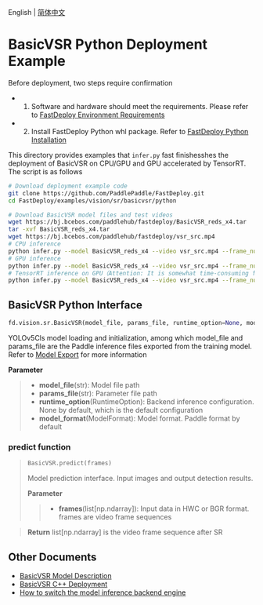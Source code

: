 English | [简体中文](README_CN.md)
# BasicVSR Python Deployment Example

Before deployment, two steps require confirmation

- 1. Software and hardware should meet the requirements. Please refer to [FastDeploy Environment Requirements](../../../../../docs/en/build_and_install/download_prebuilt_libraries.md)  
- 2. Install FastDeploy Python whl package. Refer to [FastDeploy Python Installation](../../../../../docs/en/build_and_install/download_prebuilt_libraries.md)

This directory provides examples that `infer.py`  fast finishesshes the deployment of BasicVSR on CPU/GPU and GPU accelerated by TensorRT. The script is as follows
```bash
# Download deployment example code 
git clone https://github.com/PaddlePaddle/FastDeploy.git
cd FastDeploy/examples/vision/sr/basicvsr/python

# Download BasicVSR model files and test videos
wget https://bj.bcebos.com/paddlehub/fastdeploy/BasicVSR_reds_x4.tar
tar -xvf BasicVSR_reds_x4.tar
wget https://bj.bcebos.com/paddlehub/fastdeploy/vsr_src.mp4
# CPU inference
python infer.py --model BasicVSR_reds_x4 --video vsr_src.mp4 --frame_num 2 --device cpu
# GPU inference
python infer.py --model BasicVSR_reds_x4 --video vsr_src.mp4 --frame_num 2 --device gpu
# TensorRT inference on GPU（Attention: It is somewhat time-consuming for the operation of model serialization when running TensorRT inference for the first time. Please be patient.）
python infer.py --model BasicVSR_reds_x4 --video vsr_src.mp4 --frame_num 2 --device gpu --use_trt True
```

## BasicVSR Python Interface 

```python
fd.vision.sr.BasicVSR(model_file, params_file, runtime_option=None, model_format=ModelFormat.PADDLE)
```

YOLOv5Cls model loading and initialization, among which model_file and params_file are the Paddle inference files exported from the training model. Refer to [Model Export](https://github.com/PaddlePaddle/PaddleGAN/blob/develop/docs/zh_CN/tutorials/video_super_resolution.md) for more information

**Parameter**

> * **model_file**(str): Model file path 
> * **params_file**(str): Parameter file path
> * **runtime_option**(RuntimeOption): Backend inference configuration. None by default, which is the default configuration
> * **model_format**(ModelFormat): Model format. Paddle format by default

### predict function

> ```python
> BasicVSR.predict(frames)
> ```
>
> Model prediction interface. Input images and output detection results.
>
> **Parameter**
>
> > * **frames**(list[np.ndarray]): Input data in HWC or BGR format. frames are video frame sequences

> **Return** list[np.ndarray] is the video frame sequence after SR


## Other Documents

- [BasicVSR Model Description](..)
- [BasicVSR C++ Deployment](../cpp)
- [How to switch the model inference backend engine](../../../../../docs/en/faq/how_to_change_backend.md)
